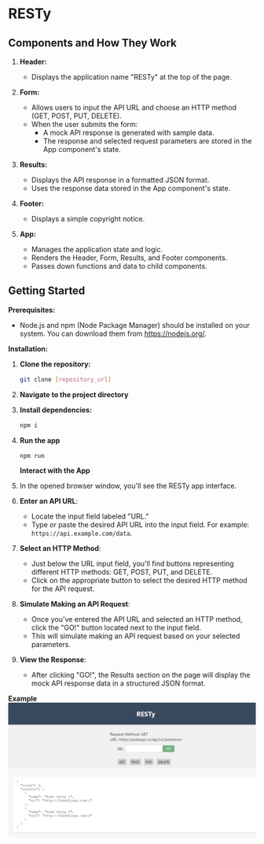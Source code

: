 # RESTy

## Components and How They Work

1. **Header:**

   - Displays the application name "RESTy" at the top of the page.

2. **Form:**

   - Allows users to input the API URL and choose an HTTP method (GET, POST, PUT, DELETE).
   - When the user submits the form:
     - A mock API response is generated with sample data.
     - The response and selected request parameters are stored in the App component's state.

3. **Results:**

   - Displays the API response in a formatted JSON format.
   - Uses the response data stored in the App component's state.

4. **Footer:**

   - Displays a simple copyright notice.

5. **App:**
   - Manages the application state and logic.
   - Renders the Header, Form, Results, and Footer components.
   - Passes down functions and data to child components.

## Getting Started

**Prerequisites:**

- Node.js and npm (Node Package Manager) should be installed on your system. You can download them from https://nodejs.org/.

**Installation:**

1. **Clone the repository:**
   ```sh
   git clone [repository_url]
   ```
2. **Navigate to the project directory**
3. **Install dependencies:**
   ```sh
   npm i
   ```
4. **Run the app**

   ```sh
   npm run
   ```

   **Interact with the App**

5. In the opened browser window, you'll see the RESTy app interface.

6. **Enter an API URL**:

   - Locate the input field labeled "URL."
   - Type or paste the desired API URL into the input field. For example: `https://api.example.com/data`.

7. **Select an HTTP Method**:

   - Just below the URL input field, you'll find buttons representing different HTTP methods: GET, POST, PUT, and DELETE.
   - Click on the appropriate button to select the desired HTTP method for the API request.

8. **Simulate Making an API Request**:

   - Once you've entered the API URL and selected an HTTP method, click the "GO!" button located next to the input field.
   - This will simulate making an API request based on your selected parameters.

9. **View the Response**:
   - After clicking "GO!", the Results section on the page will display the mock API response data in a structured JSON format.

**Example**
![screen](./screenhsot.png)
